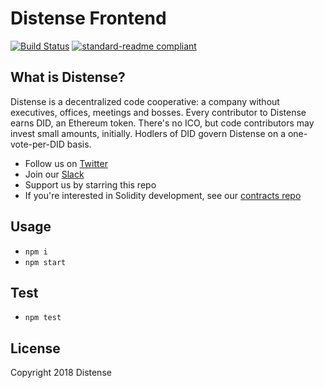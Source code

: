 # Distense Frontend

[![Build Status](https://travis-ci.org/Distense/distense-ui.svg?branch=master)](https://travis-ci.org/Distense/distense-ui)
[![standard-readme compliant](https://img.shields.io/badge/standard--readme-OK-green.svg?style=flat-square)](https://github.com/RichardLitt/standard-readme)


## What is Distense?

Distense is a decentralized code cooperative: a company without executives, offices, meetings and bosses.  Every contributor to Distense earns DID, an Ethereum token.  There's no ICO, but code contributors may invest small amounts, initially.  Hodlers of DID govern Distense on a one-vote-per-DID basis.

- Follow us on [Twitter](https://twitter.com/distenseorg)
- Join our [Slack](https://join.slack.com/t/distense/shared_invite/enQtMzA4ODM5MzI5NzY2LWFmZDBhYTJjYzkzYmZjMjg0Y2I1YWZkYmU3NGIwYjE5NjA1Y2I0MDEzYjcyYjRmNGQzZmRhZjM1YmY0ZmY0OWY)
- Support us by starring this repo
- If you're interested in Solidity development, see our [contracts repo](https://github.com/Distense/distense-contracts)

## Usage

- `npm i`
- `npm start`

## Test

- `npm test`

## License

Copyright 2018 Distense
